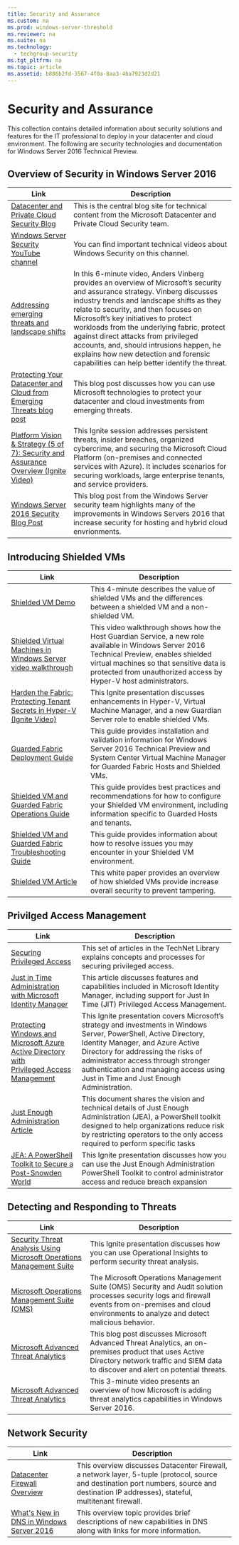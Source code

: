 ```yaml
---
title: Security and Assurance
ms.custom: na
ms.prod: windows-server-threshold
ms.reviewer: na
ms.suite: na
ms.technology: 
  - techgroup-security
ms.tgt_pltfrm: na
ms.topic: article
ms.assetid: b886b2fd-3567-4f0a-8aa3-4ba7923d2d21
---
```

# Security and Assurance
This collection contains detailed information about security solutions and features for the IT professional to deploy in your datacenter and cloud environment. The following are security technologies and documentation for Windows Server 2016 Technical Preview.  
  
## Overview of Security in Windows Server 2016  
  
  
Link  |Description    
--------------|---------  
[Datacenter and Private Cloud Security Blog](https://blogs.technet.microsoft.com/datacentersecurity/)|This is the central blog site for technical content from the Microsoft Datacenter and Private Cloud Security team.  
[Windows Server Security YouTube channel](https://www.youtube.com/playlist?list=PL8nfc9haGeb5IZGM8HvmRozetHRpBDKSw)|You can find important technical videos about Windows Security on this channel.  
[Addressing emerging threats and landscape shifts](https://www.youtube.com/watch?v=B5JMYxYWx1k&feature=youtu.be)  | In this 6\-minute video, Anders Vinberg provides an overview of Microsoft’s security and assurance strategy. Vinberg discusses industry trends and landscape shifts as they relate to security, and then focuses on Microsoft’s key initiatives to protect workloads from the underlying fabric, protect against direct attacks from privileged accounts, and, should intrusions happen, he explains how new detection and forensic capabilities can help better identify the threat.          
[Protecting Your Datacenter and Cloud from Emerging Threats blog post](http://blogs.technet.com/b/windowsserver/archive/2015/11/18/protecting-your-datacenter-and-cloud-november-update.aspx) |This blog post discusses how you can use Microsoft technologies to protect your datacenter and cloud investments from emerging threats.           
[Platform Vision & Strategy (5 of 7): Security and Assurance Overview (Ignite Video)](http://channel9.msdn.com/Events/Ignite/2015/BRK2482)   |This Ignite session addresses persistent threats, insider breaches, organized cybercrime, and securing the Microsoft Cloud Platform \(on\-premises and connected services with Azure\). It includes scenarios for securing workloads, large enterprise tenants, and service providers.  
[Windows Server 2016 Security Blog Post](https://blogs.technet.microsoft.com/windowsserver/2016/04/25/ten-reasons-youll-love-windows-server-2016-8-security/)|This blog post from the Windows Server security team highlights many of the improvements in Windows Servers 2016 that increase security for hosting and hybrid cloud envrionments.    
  
  
  
## Introducing Shielded VMs  
  
  
Link  |Description   
---------|---------  
|[Shielded VM Demo](https://www.youtube.com/watch?v=SxfF9UT17p0&index=2&list=PL8nfc9haGeb5IZGM8HvmRozetHRpBDKSw) | This 4-minute describes the value of shielded VMs and the differences between a shielded VM and a non-shielded VM.  
[Shielded Virtual Machines in Windows Server video walkthrough](http://microsoft-cloud.cloudguides.com/Guides/Shielded%20Virtual%20Machines%20in%20Windows%20Server.htm)  |  This video walkthrough shows how the Host Guardian Service, a new role available in Windows Server 2016 Technical Preview, enables shielded virtual machines so that sensitive data is protected from unauthorized access by Hyper\-V host administrators.         
[Harden the Fabric: Protecting Tenant Secrets in Hyper-V (Ignite Video)](http://channel9.msdn.com/Events/Ignite/2015/BRK3457)|This Ignite presentation discusses enhancements in Hyper\-V, Virtual Machine Manager, and a new Guardian Server role to enable shielded VMs.     
[Guarded Fabric Deployment Guide](http://go.microsoft.com/fwlink/?LinkId=708624) |This guide provides installation and validation information for Windows Server 2016 Technical Preview and System Center Virtual Machine Manager for Guarded Fabric Hosts and Shielded VMs.  
| [Shielded VM and Guarded Fabric Operations Guide](http://go.microsoft.com/fwlink/?LinkId=708320) |This guide provides best practices and recommendations for how to configure your Shielded VM environment, including information specific to Guarded Hosts and tenants.  
|[Shielded VM and Guarded Fabric Troubleshooting Guide](http://go.microsoft.com/fwlink/?LinkId=708321)|This guide provides information about how to resolve issues you may encounter in your Shielded VM environment.  
|[Shielded VM Article](http://windowsitpro.com/hyper-v/super-secure-hyper-v-environments-shielded-vms-2016)|This white paper provides an overview of how shielded VMs provide increase overall security to prevent tampering.  
## Privilged Access Management  
  
  
Link  |Description   
---------|---------  
[Securing Privileged Access](Securing-Privileged-Access.md) |This set of articles in the TechNet Library explains concepts and processes for securing privileged access.  
[Just in Time Administration with Microsoft Identity Manager](https://technet.microsoft.com/library/mt150258.aspx)  |This article discusses features and capabilities included in Microsoft Identity Manager, including support for Just In Time \(JIT\) Privileged Access Management.           
[Protecting Windows and Microsoft Azure Active Directory with<br />Privileged Access Management](http://channel9.msdn.com/Events/Ignite/2015/BRK3873) |This Ignite presentation covers Microsoft’s strategy and investments in Windows Server, PowerShell, Active Directory, Identity Manager, and Azure Active Directory for addressing the risks of administrator access through stronger authentication and managing access using Just in Time and Just Enough Administration.  
[Just Enough Administration Article](http://aka.ms/JEA)  | This document shares the vision and technical details of Just Enough Administration (JEA), a PowerShell toolkit designed to help organizations reduce risk by restricting operators to the only access required to perform specific tasks        
[JEA: A PowerShell Toolkit to Secure a Post-Snowden World](http://channel9.msdn.com/Events/Ignite/2015/BRK2470) |    This Ignite presentation discusses how you can use the Just Enough Administration PowerShell Toolkit to control administrator access and reduce breach expansion       
         
       
      
  
## Detecting and Responding to Threats  
  
  
  
Link  |Description  
---------|---------  
[Security Threat Analysis Using Microsoft Operations Management Suite](https://channel9.msdn.com/Events/Ignite/2015/BRK3464) |This Ignite presentation discusses how you can use Operational Insights to perform security threat analysis.         
[Microsoft Operations Management Suite (OMS)](https://www.microsoft.com/en-us/server-cloud/operations-management-suite/overview.aspx)   |The Microsoft Operations Management Suite \(OMS\) Security and Audit solution processes security logs and firewall events from on\-premises and cloud environments to analyze and detect malicious behavior.   
[Microsoft Advanced Threat Analytics](http://blogs.technet.com/b/ad/archive/2015/07/22/microsoft-advanced-threat-analytics-coming-next-month.aspx)   |This blog post discusses Microsoft Advanced Threat Analytics, an on\-premises product that uses Active Directory network traffic and SIEM data to discover and alert on potential threats.    
[Microsoft Advanced Threat Analytics](https://www.youtube.com/watch?v=0nA9FeTRZFw&list=PL8nfc9haGeb5IZGM8HvmRozetHRpBDKSw) | This 3\-minute video presents an overview of how Microsoft is adding threat analytics capabilities in Windows Server 2016.  
   
## Network Security  
  
Link  |Description  
---------|---------  
[Datacenter Firewall Overview](https://technet.microsoft.com/library/dn920240.aspx)  |This overview discusses Datacenter Firewall, a network layer, 5\-tuple \(protocol, source and destination port numbers, source and destination IP addresses\), stateful, multitenant firewall.         
 [What's New in DNS in Windows Server 2016](What-s-New-in-DNS-Server-in-Windows-Server-Technical-Preview.md)  |This overview topic provides brief descriptions of new capabilities in DNS along with links for more information.   
  
  

